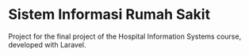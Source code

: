 # Sistem Informasi Rumah Sakit

Project for the final project of the Hospital Information Systems course, developed with Laravel.